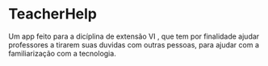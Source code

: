 # TeacherHelp
Um app feito para a dicíplina de extensão VI , que tem por finalidade ajudar professores a tirarem suas duvidas com outras pessoas, para ajudar com a familiarização com a tecnologia.

